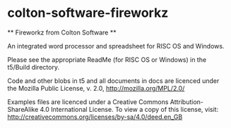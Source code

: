# colton-software-fireworkz
** Fireworkz from Colton Software **

An integrated word processor and spreadsheet for RISC OS and Windows.

Please see the appropriate ReadMe (for RISC OS or Windows) in the t5/Build directory.

Code and other blobs in t5 and all documents in docs are licenced under the Mozilla Public License, v. 2.0, http://mozilla.org/MPL/2.0/

Examples files are licenced under a Creative Commons Attribution-ShareAlike 4.0 International License. To view a copy of this license, visit: http://creativecommons.org/licenses/by-sa/4.0/deed.en_GB
